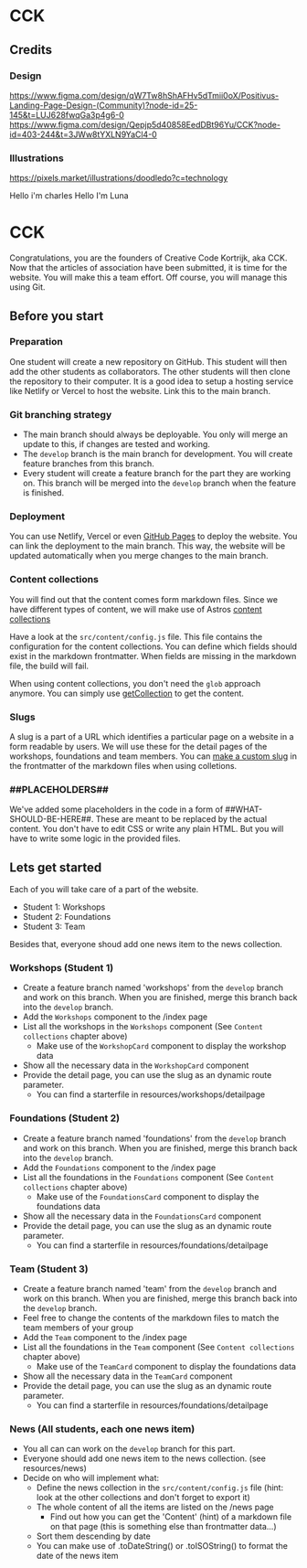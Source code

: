 # CCK

## Credits

### Design

<https://www.figma.com/design/qW7Tw8hShAFHv5dTmii0oX/Positivus-Landing-Page-Design-(Community)?node-id=25-145&t=LUJ628fwqGa3p4g6-0>
<https://www.figma.com/design/Qepjp5d40858EedDBt96Yu/CCK?node-id=403-244&t=3JWw8tYXLN9YaCl4-0>

### Illustrations

<https://pixels.market/illustrations/doodledo?c=technology>



Hello i'm charles 
Hello I'm Luna

# CCK

Congratulations, you are the founders of Creative Code Kortrijk, aka CCK. Now that the articles of association have been submitted, it is time for the website. You will make this a team effort. Off course, you will manage this using Git.

## Before you start

### Preparation

One student will create a new repository on GitHub. This student will then add the other students as collaborators. The other students will then clone the repository to their computer. It is a good idea to setup a hosting service like Netlify or Vercel to host the website. Link this to the main branch.

### Git branching strategy

- The main branch should always be deployable. You only will merge an update to this, if changes are tested and working.
- The `develop` branch is the main branch for development. You will create feature branches from this branch.
- Every student will create a feature branch for the part they are working on. This branch will be merged into the `develop` branch when the feature is finished.

### Deployment

You can use Netlify, Vercel or even [GitHub Pages](https://docs.astro.build/en/guides/deploy/github/) to deploy the website. You can link the deployment to the main branch. This way, the website will be updated automatically when you merge changes to the main branch.

### Content collections

You will find out that the content comes form markdown files. Since we have different types of content, we will make use of Astros [content collections](https://docs.astro.build/en/guides/content-collections/)

Have a look at the `src/content/config.js` file. This file contains the configuration for the content collections. You can define which fields should exist in the markdown frontmatter. When fields are missing in the markdown file, the build will fail.

When using content collections, you don't need the `glob` approach anymore. You can simply use [getCollection](https://docs.astro.build/en/reference/modules/astro-content/#getcollection) to get the content.

### Slugs

A slug is a part of a URL which identifies a particular page on a website in a form readable by users. We will use these for the detail pages of the workshops, foundations and team members. You can [make a custom slug](https://docs.astro.build/en/guides/content-collections/#defining-custom-slugs) in the frontmatter of the markdown files when using colletions.

### ##PLACEHOLDERS##

We've added some placeholders in the code in a form of ##WHAT-SHOULD-BE-HERE##. These are meant to be replaced by the actual content.
You don't have to edit CSS or write any plain HTML. But you will have to write some logic in the provided files.

## Lets get started

Each of you will take care of a part of the website.

- Student 1: Workshops
- Student 2: Foundations
- Student 3: Team

Besides that, everyone shoud add one news item to the news collection.

### Workshops (Student 1)

- Create a feature branch named 'workshops' from the `develop` branch and work on this branch. When you are finished, merge this branch back into the `develop` branch.
- Add the `Workshops` component to the /index page
- List all the workshops in the `Workshops` component (See `Content collections` chapter above)
  - Make use of the `WorkshopCard` component to display the workshop data
- Show all the necessary data in the `WorkshopCard` component
- Provide the detail page, you can use the slug as an dynamic route parameter.
  - You can find a starterfile in resources/workshops/detailpage

### Foundations (Student 2)

- Create a feature branch named 'foundations' from the `develop` branch and work on this branch. When you are finished, merge this branch back into the `develop` branch.
- Add the `Foundations` component to the /index page
- List all the foundations in the `Foundations` component (See `Content collections` chapter above)
  - Make use of the `FoundationsCard` component to display the foundations data
- Show all the necessary data in the `FoundationsCard` component
- Provide the detail page, you can use the slug as an dynamic route parameter.
  - You can find a starterfile in resources/foundations/detailpage

### Team (Student 3)

- Create a feature branch named 'team' from the `develop` branch and work on this branch. When you are finished, merge this branch back into the `develop` branch.
- Feel free to change the contents of the markdown files to match the team members of your group
- Add the `Team` component to the /index page
- List all the foundations in the `Team` component (See `Content collections` chapter above)
  - Make use of the `TeamCard` component to display the foundations data
- Show all the necessary data in the `TeamCard` component
- Provide the detail page, you can use the slug as an dynamic route parameter.
  - You can find a starterfile in resources/foundations/detailpage

### News (All students, each one news item)

- You all can can work on the `develop` branch for this part.
- Everyone should add one news item to the news collection. (see resources/news)
- Decide on who will implement what:
  - Define the news collection in the `src/content/config.js` file (hint: look at the other collections and don't forget to export it)
  - The whole content of all the items are listed on the /news page
    - Find out how you can get the 'Content' (hint) of a markdown file on that page (this is something else than frontmatter data...)
  - Sort them descending by date
  - You can make use of .toDateString() or .toISOString() to format the date of the news item
